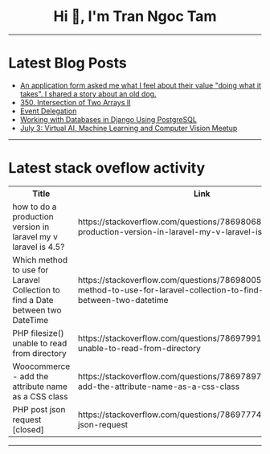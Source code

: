 <h1 align="center">Hi 👋, I'm Tran Ngoc Tam</h1>

---

# Latest Blog Posts 
<!-- BLOG-POST-LIST:START -->
- [An application form asked me what I feel about their value &quot;doing what it takes&quot;. I shared a story about an old dog.](https://dev.to/tacodes/some-application-form-asked-me-what-i-feel-about-their-value-doing-what-it-takes-i-shared-a-story-about-an-old-dog-den)
- [350. Intersection of Two Arrays II](https://dev.to/mdarifulhaque/350-intersection-of-two-arrays-ii-3fgm)
- [Event Delegation](https://dev.to/__khojiakbar__/event-delegation-1f8)
- [Working with Databases in Django Using PostgreSQL](https://dev.to/kihuni/working-with-databases-in-django-using-postgresql-9co)
- [July 3: Virtual AI, Machine Learning and Computer Vision Meetup](https://dev.to/voxel51/july-3-virtual-ai-machine-learning-and-computer-vision-meetup-3i51)
<!-- BLOG-POST-LIST:END -->

---

# Latest stack oveflow activity
<table>
  <tr><th>Title</th><th>Link</th></tr>
  <!-- STACKOVERFLOW:START --><tr><td>how to do a production version in laravel my v laravel is 4.5?</td><td>https://stackoverflow.com/questions/78698068/how-to-do-a-production-version-in-laravel-my-v-laravel-is-4-5</td></tr><tr><td>Which method to use for Laravel Collection to find a Date between two DateTime</td><td>https://stackoverflow.com/questions/78698005/which-method-to-use-for-laravel-collection-to-find-a-date-between-two-datetime</td></tr><tr><td>PHP filesize&lpar;&rpar; unable to read from directory</td><td>https://stackoverflow.com/questions/78697991/php-filesize-unable-to-read-from-directory</td></tr><tr><td>Woocommerce - add the attribute name as a CSS class</td><td>https://stackoverflow.com/questions/78697897/woocommerce-add-the-attribute-name-as-a-css-class</td></tr><tr><td>PHP post json request [closed]</td><td>https://stackoverflow.com/questions/78697774/php-post-json-request</td></tr><!-- STACKOVERFLOW:END -->
</table>

---


